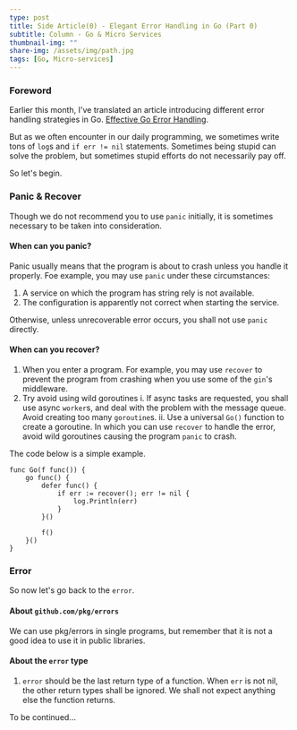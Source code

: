 ```yaml
---
type: post
title: Side Article(0) - Elegant Error Handling in Go (Part 0)
subtitle: Column - Go & Micro Services
thumbnail-img: ""
share-img: /assets/img/path.jpg
tags: [Go, Micro-services]
---
```


### Foreword

Earlier this month, I've translated an article introducing different error handling strategies in Go. [Effective Go Error Handling](./2022-06-17-Effective-Go-Error-Handling.md).

But as we often encounter in our daily programming, we sometimes write tons of `log`s and `if err != nil` statements. Sometimes being stupid can solve the problem, but sometimes stupid efforts do not necessarily pay off.

So let's begin.

### Panic & Recover

Though we do not recommend you to use `panic` initially, it is sometimes necessary to be taken into consideration.

#### When can you panic?

Panic usually means that the program is about to crash unless you handle it properly. Foe example, you may use `panic` under these circumstances:

1. A service on which the program has string rely is not available.
2. The configuration is apparently not correct when starting the service.

Otherwise, unless unrecoverable error occurs, you shall not use `panic` directly.

#### When can you recover?

1. When you enter a program. For example, you may use `recover` to prevent the program from crashing when you use some of the `gin`'s middleware.
2. Try avoid using wild goroutines
   i. If async tasks are requested, you shall use async `worker`s, and deal with the problem with the message queue. Avoid creating too many `goroutine`s.
   ii. Use a universal `Go()` function to create a goroutine. In which you can use `recover` to handle the error, avoid wild goroutines causing the program `panic` to crash.

The code below is a simple example.

```golang
func Go(f func()) {
    go func() {
        defer func() {
            if err := recover(); err != nil {
                log.Println(err)
            }
        }()

        f()
    }()
}
```

### Error

So now let's go back to the `error`.

#### About `github.com/pkg/errors`

We can use pkg/errors in single programs, but remember that it is not a good idea to use it in public libraries.

#### About the `error` type

1. `error` should be the last return type of a function. When `err` is not nil, the other return types shall be ignored. We shall not expect anything else the function returns.

To be continued...